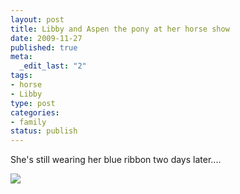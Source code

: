 ```yaml
--- 
layout: post
title: Libby and Aspen the pony at her horse show
date: 2009-11-27
published: true
meta: 
  _edit_last: "2"
tags: 
- horse
- Libby
type: post
categories: 
- family
status: publish
---
```

She's still wearing her blue ribbon two days later....

[![](http://media.eick.us/2011/05/photo7.jpg.scaled.5007.jpg)](http://posterous.com/getfile/files.posterous.com/andreweick/nzz25eVSGGDQx9n77eqb30caU1m9fmAFWeP7yO8h9nifZJB3IkcRpAsr5M0l/photo.jpg) 

